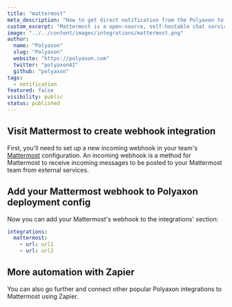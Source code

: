 ```yaml
---
title: "mattermost"
meta_description: "How to get direct notification from the Polyaxon to your Mattermost channels. Notify Mattermost when an experiment, job, build is finished so everyone that your team stays in sync."
custom_excerpt: "Mattermost is a open-source, self-hostable chat service. It is designed as an internal chat for organisations and companies, and mostly markets itself as an alternative to Slack."
image: "../../content/images/integrations/mattermost.png"
author:
  name: "Polyaxon"
  slug: "Polyaxon"
  website: "https://polyaxon.com"
  twitter: "polyaxonAI"
  github: "polyaxon"
tags: 
  - notification
featured: false
visibility: public
status: published
---
```


## Visit Mattermost to create webhook integration

First, you'll need to set up a new incoming webhook in your team's [Mattermost](https://docs.mattermost.com/developer/webhooks-incoming.html) configuration. 
An incoming webhook is a method for Mattermost to receive incoming messages to be posted to your Mattermost team from external services.

## Add your Mattermost webhook to Polyaxon deployment config

Now you can add your Mattermost's webhook to the integrations' section:

```yaml
integrations:
  mattermost:
    - url: url1
    - url: url2
```

## More automation with Zapier

You can also go further and connect other popular Polyaxon integrations to Mattermost using Zapier.
